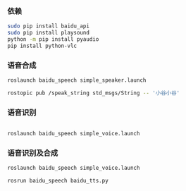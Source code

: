 ### 依赖
```bash
sudo pip install baidu_api
sudo pip install playsound
python -m pip install pyaudio
pip install python-vlc
```
### 语音合成

```bash
roslaunch baidu_speech simple_speaker.launch 

rostopic pub /speak_string std_msgs/String -- '小谷小谷'
```

### 语音识别

```bash

roslaunch baidu_speech simple_voice.launch

```

### 语音识别及合成
```bash
roslaunch baidu_speech simple_voice.launch

rosrun baidu_speech baidu_tts.py
```









